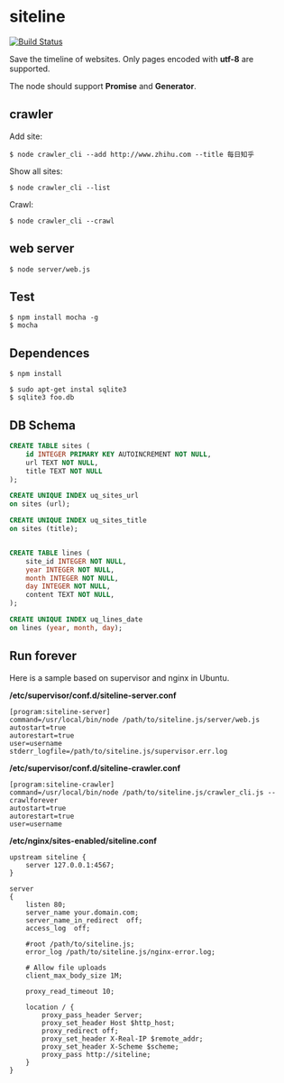 # siteline

[![Build Status](https://travis-ci.org/someus/siteline.js.svg)](https://travis-ci.org/someus/siteline.js)

Save the timeline of websites. Only pages encoded with **utf-8** are supported.

The node should support **Promise** and **Generator**.

## crawler 

Add site:
```
$ node crawler_cli --add http://www.zhihu.com --title 每日知乎
```

Show all sites:
```
$ node crawler_cli --list
```

Crawl: 
```
$ node crawler_cli --crawl
```


## web server

```
$ node server/web.js
```

## Test

```
$ npm install mocha -g
$ mocha
```


## Dependences
```
$ npm install
```


```
$ sudo apt-get instal sqlite3
$ sqlite3 foo.db
```

## DB Schema
```SQL
CREATE TABLE sites (
    id INTEGER PRIMARY KEY AUTOINCREMENT NOT NULL,
    url TEXT NOT NULL,
    title TEXT NOT NULL
);

CREATE UNIQUE INDEX uq_sites_url
on sites (url);

CREATE UNIQUE INDEX uq_sites_title
on sites (title);


CREATE TABLE lines (
    site_id INTEGER NOT NULL,
    year INTEGER NOT NULL,
    month INTEGER NOT NULL,
    day INTEGER NOT NULL,
    content TEXT NOT NULL,
);

CREATE UNIQUE INDEX uq_lines_date 
on lines (year, month, day);
```

## Run forever
Here is a sample based on supervisor and nginx in Ubuntu.

**/etc/supervisor/conf.d/siteline-server.conf**
```
[program:siteline-server]
command=/usr/local/bin/node /path/to/siteline.js/server/web.js
autostart=true
autorestart=true
user=username
stderr_logfile=/path/to/siteline.js/supervisor.err.log
```

**/etc/supervisor/conf.d/siteline-crawler.conf**
```
[program:siteline-crawler]
command=/usr/local/bin/node /path/to/siteline.js/crawler_cli.js --crawlforever
autostart=true
autorestart=true
user=username
```

**/etc/nginx/sites-enabled/siteline.conf**
```
upstream siteline {
    server 127.0.0.1:4567;
}

server 
{
    listen 80;
    server_name your.domain.com;
    server_name_in_redirect  off;
    access_log  off;
    
    #root /path/to/siteline.js;
    error_log /path/to/siteline.js/nginx-error.log;

    # Allow file uploads
    client_max_body_size 1M;

    proxy_read_timeout 10;

    location / {
        proxy_pass_header Server;
        proxy_set_header Host $http_host;
        proxy_redirect off;
        proxy_set_header X-Real-IP $remote_addr;
        proxy_set_header X-Scheme $scheme;
        proxy_pass http://siteline;
    }
}
```

